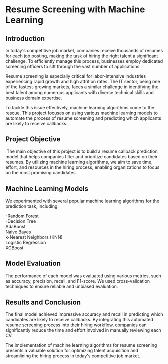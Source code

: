 # Resume Screening with Machine Learning


## Introduction

In today's competitive job market, companies receive thousands of resumes for each job posting, making the task of hiring the right talent a significant challenge. To efficiently manage this process, businesses employ dedicated screening officers to sift through the vast number of applications.

Resume screening is especially critical for labor-intensive industries experiencing rapid growth and high attrition rates. The IT sector, being one of the fastest-growing markets, faces a similar challenge in identifying the best talent among numerous applicants with diverse technical skills and business domain expertise.

To tackle this issue effectively, machine learning algorithms come to the rescue. This project focuses on using various machine learning models to automate the process of resume screening and predicting which applicants are likely to receive callbacks.

## Project Objective
​
The main objective of this project is to build a resume callback prediction model that helps companies filter and prioritize candidates based on their resumes. By utilizing machine learning algorithms, we aim to save time, effort, and resources in the hiring process, enabling organizations to focus on the most promising candidates.

## Machine Learning Models

We experimented with several popular machine learning algorithms for the prediction task, including:

-Random Forest<br>
-Decision Tree<br>
AdaBoost<br>
Naive Bayes<br>
k-Nearest Neighbors (KNN)<br>
Logistic Regression<br>
XGBoost<br>

## Model Evaluation
The performance of each model was evaluated using various metrics, such as accuracy, precision, recall, and F1-score. We used cross-validation techniques to ensure reliable and unbiased evaluation.

## Results and Conclusion
The final model achieved impressive accuracy and recall in predicting which candidates are likely to receive callbacks. By integrating this automated resume screening process into their hiring workflow, companies can significantly reduce the time and effort involved in manually reviewing each CV.

The implementation of machine learning algorithms for resume screening presents a valuable solution for optimizing talent acquisition and streamlining the hiring process in today's competitive job market.


